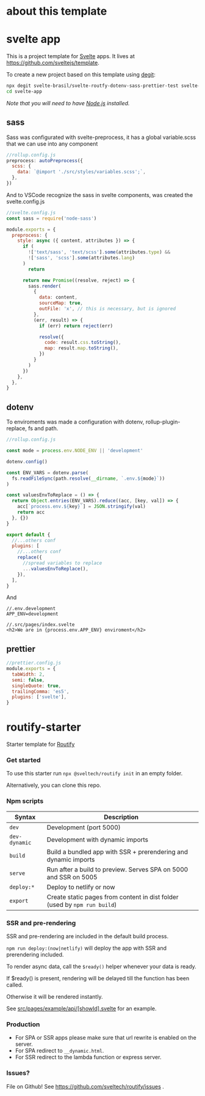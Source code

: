 # about this template

# svelte app

This is a project template for [Svelte](https://svelte.dev) apps. It lives at https://github.com/sveltejs/template.

To create a new project based on this template using [degit](https://github.com/Rich-Harris/degit):

```bash
npx degit svelte-brasil/svelte-routfy-dotenv-sass-prettier-test svelte-app
cd svelte-app
```

_Note that you will need to have [Node.js](https://nodejs.org) installed._

## sass

Sass was configurated with svelte-preprocess, it has a global variable.scss that we can use into any component

```js
//rollup.config.js
preprocess: autoPreprocess({
  scss: {
    data: `@import './src/styles/variables.scss';`,
  },
})
```

And to VSCode recognize the sass in svelte components, was created the svelte.config.js

```js
//svelte.config.js
const sass = require('node-sass')

module.exports = {
  preprocess: {
    style: async ({ content, attributes }) => {
      if (
        !['text/sass', 'text/scss'].some(attributes.type) &&
        !['sass', 'scss'].some(attributes.lang)
      )
        return

      return new Promise((resolve, reject) => {
        sass.render(
          {
            data: content,
            sourceMap: true,
            outFile: 'x', // this is necessary, but is ignored
          },
          (err, result) => {
            if (err) return reject(err)

            resolve({
              code: result.css.toString(),
              map: result.map.toString(),
            })
          }
        )
      })
    },
  },
}
```

## dotenv

To enviroments was made a configuration with dotenv, rollup-plugin-replace, fs and path.

```js
//rollup.config.js

const mode = process.env.NODE_ENV || 'development'

dotenv.config()

const ENV_VARS = dotenv.parse(
  fs.readFileSync(path.resolve(__dirname, `.env.${mode}`))
)

const valuesEnvToReplace = () => {
  return Object.entries(ENV_VARS).reduce((acc, [key, val]) => {
    acc[`process.env.${key}`] = JSON.stringify(val)
    return acc
  }, {})
}

export default {
  //...others conf
  plugins: [
    //...others conf
    replace({
      //spread variables to replace
      ...valuesEnvToReplace(),
    }),
  ],
}
```

And

```env
//.env.development
APP_ENV=development
```

```svelte
//.src/pages/index.svelte
<h2>We are in {process.env.APP_ENV} enviroment</h2>
```

## prettier

```js
//prettier.config.js
module.exports = {
  tabWidth: 2,
  semi: false,
  singleQuote: true,
  trailingComma: 'es5',
  plugins: ['svelte'],
}
```

# routify-starter

Starter template for [Routify](https://github.com/sveltech/routify)

### Get started

To use this starter run `npx @sveltech/routify init` in an empty folder.

Alternatively, you can clone this repo.

### Npm scripts

| Syntax        | Description                                                               |
| ------------- | ------------------------------------------------------------------------- |
| `dev`         | Development (port 5000)                                                   |
| `dev-dynamic` | Development with dynamic imports                                          |
| `build`       | Build a bundled app with SSR + prerendering and dynamic imports           |
| `serve`       | Run after a build to preview. Serves SPA on 5000 and SSR on 5005          |
| `deploy:*`    | Deploy to netlify or now                                                  |
| `export`      | Create static pages from content in dist folder (used by `npm run build`) |

### SSR and pre-rendering

SSR and pre-rendering are included in the default build process.

`npm run deploy:(now|netlify)` will deploy the app with SSR and prerendering included.

To render async data, call the `$ready()` helper whenever your data is ready.

If \$ready() is present, rendering will be delayed till the function has been called.

Otherwise it will be rendered instantly.

See [src/pages/example/api/[showId].svelte](https://github.com/sveltech/routify-starter/blob/master/src/pages/example/api/%5BshowId%5D.svelte) for an example.

### Production

- For SPA or SSR apps please make sure that url rewrite is enabled on the server.
- For SPA redirect to `__dynamic.html`.
- For SSR redirect to the lambda function or express server.

### Issues?

File on Github! See https://github.com/sveltech/routify/issues .
